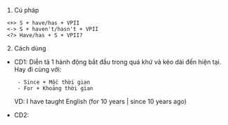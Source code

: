 1. Cú pháp 
 ```
  <+> S + have/has + VPII 
  <-> S + haven't/hasn't + VPII 
  <?> Have/has + S + VPII? 
```
2. Cách dùng 

  - CD1: Diễn tả 1 hành động bắt đầu trong quá khứ và kéo dài đến hiện tại. Hay đi cùng với: 
         
         - Since + Mốc thời gian 
         - For + Khoảng thời gian 
     
     VD: I have taught English (for 10 years | since 10 years ago) 
     
  - CD2:  

